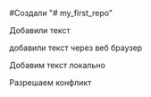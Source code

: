 #Создали "# my_first_repo" 

Добавили текст


добавили текст через веб браузер

Добавим текст локально

Разрешаем конфликт
